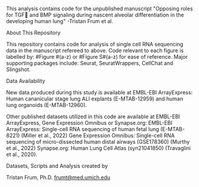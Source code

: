 This analysis contains code for the unpublished manuscript "Opposing roles for TGF and BMP signaling during nascent alveolar differentiation in the developing human lung" -Tristan Frum et al.

About This Repository

This repository contains code for analysis of single cell RNA sequencing data in the manuscript refereed to above. Code relevant to each figure is labelled by: #Figure #(a-z) or #Figure S#(a-z) for ease of reference. Major supporting packages include: Seurat, SeuratWrappers, CellChat and Slingshot.

Data Availability

New data produced during this study is available at EMBL-EBI ArrayExpress: Human cananicular stage lung ALI explants (E-MTAB-12959) and human lung organoids (E-MTAB-12960). 

Other published datasets utilized in this code are available at EMBL-EBI ArrayExpress, Gene Expression Omnibus or Synapse.org: EMBL-EBI ArrayExpress: Single-cell RNA sequencing of human fetal lung (E-MTAB-8221) (Miller et al., 2022) Gene Expression Omnibus: Single-cell RNA sequencing of micro-dissected human distal airways (GSE178360) (Murthy et al., 2022) Synapse.org: Human Lung Cell Atlas (syn21041850) (Travaglini et al., 2020).

Datasets, Scripts and Analysis created by

Tristan Frum, Ph.D. frumt@med.umich.edu
